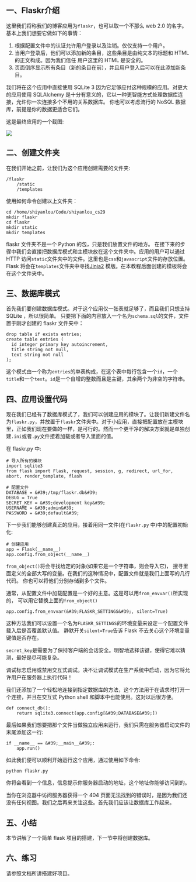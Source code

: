 ## 一、Flaskr介绍

这里我们将称我们的博客应用为`flaskr`，也可以取一个不那么 web 2.0 的名字。基本上我们想要它做如下的事情：

1. 根据配置文件中的认证允许用户登录以及注销。仅仅支持一个用户。
2. 当用户登录后，他们可以添加新的条目，这些条目是由纯文本的标题和 HTML 的正文构成。因为我们信任 用户这里的 HTML 是安全的。
3. 页面倒序显示所有条目（新的条目在前），并且用户登入后可以在此添加新条目。

我们将在这个应用中直接使用 SQLite 3 因为它足够应付这种规模的应用。对更大的应用使用 SQLAlchemy 是十分有意义的，它以一种更智能方式处理数据库连接，允许你一次连接多个不用的关系数据库。 你也可以考虑流行的 NoSQL 数据库，前提是你的数据更适合它们。

这是最终应用的一个截图:

![](https://dn-anything-about-doc.qbox.me/flask/3.png)

## 二、创建文件夹

在我们开始之前，让我们为这个应用创建需要的文件夹:
```
/flaskr
    /static
    /templates
```

使用如何命令创建以上文件夹：

```
cd /home/shiyanlou/Code/shiyanlou_cs29
mkdir flaskr
cd flaskr
mkdir static
mkdir templates
```

flaskr 文件夹不是一个 Python 的包，只是我们放置文件的地方。 在接下来的步骤中我们会直接把数据库模式和主模块放在这个文件夹中。应用的用户可以通过 HTTP 访问`static`文件夹中的文件。这里也是`css`和`javascript`文件的存放位置。Flask 将会在`templates`文件夹中寻找[Jinja2](http://jinja.pocoo.org/2/) 模版。在本教程后面创建的模板将会在这个文件夹中。

## 三、数据库模式

首先我们要创建数据库模式。对于这个应用仅一张表就足够了，而且我们只想支持 SQLite ，所以很简单。 只要把下面的内容放入一个名为`schema.sql`的文件，文件置于刚才创建的 flaskr 文件夹中：
```
drop table if exists entries;
create table entries (
  id integer primary key autoincrement,
  title string not null,
  text string not null
);
```

这个模式由一个称为`entries`的单表构成，在这个表中每行包含一个`id`，一个`title`和一个`text`。`id`是一个自增的整数而且是主键，其余两个为非空的字符串。

## 四、应用设置代码

现在我们已经有了数据库模式了，我们可以创建应用的模块了。让我们新建文件名为`flaskr.py`，并放置于`flaskr`文件夹中。对于小应用，直接把配置放在主模块里，正如我们现在要做的一样，是可行的。然而一个更干净的解决方案就是单独创建`.ini`或者`.py`文件接着加载或者导入里面的值。

在 flaskr.py 中:
```
# 导入所有的模块
import sqlite3
from flask import Flask, request, session, g, redirect, url_for, abort, render_template, flash

# 配置文件
DATABASE = &#39;/tmp/flaskr.db&#39;
DEBUG = True
SECRET_KEY = &#39;development key&#39;
USERNAME = &#39;admin&#39;
PASSWORD = &#39;default&#39;
```

下一步我们能够创建真正的应用，接着用同一文件(在`flaskr.py` 中)中的配置初始化:
```
# 创建应用
app = Flask(__name__)
app.config.from_object(__name__)
```

`from_object()`将会寻找给定的对象(如果它是一个字符串，则会导入它)， 搜寻里面定义的全部大写的变量。在我们的这种情况中，配置文件就是我们上面写的几行代码。 你也可以将他们分别存储到多个文件。

通常，从配置文件中加载配置是一个好的主意。这是可以用`from_envvar()`所实现的， 可以用它替换上面的`from_object()`
```
app.config.from_envvar(&#39;FLASKR_SETTINGS&#39;, silent=True)
```

这种方法我们可以设置一个名为`FLASKR_SETTINGS`的环境变量来设定一个配置文件载入后是否覆盖默认值。 静默开关`silent=True`告诉 Flask 不去关心这个环境变量键值是否存在。

`secret_key`是需要为了保持客户端的会话安全。明智地选择该键，使得它难以猜测，最好是尽可能复杂。

调试标志启用或禁用交互式调试。决不让调试模式在生产系统中启动，因为它将允许用户在服务器上执行代码！

我们还添加了一个轻松地连接到指定数据库的方法，这个方法用于在请求时打开一个连接，并且在交互式 Python shell 和脚本中也能使用。这对以后很方便。
```
def connect_db():
    return sqlite3.connect(app.config[&#39;DATABASE&#39;])
```

最后如果我们想要把那个文件当做独立应用来运行，我们只需在服务器启动文件的末尾添加这一行:
```
if __name__ == &#39;__main__&#39;:
    app.run()
```

如此我们便可以顺利开始运行这个应用，通过使用如下命令:
```
python flaskr.py
```

你将会看到一个信息，信息提示你服务器启动的地址，这个地址你能够访问到的。

当你在浏览器中访问服务器获得一个 404 页面无法找到的错误时，是因为我们还没有任何视图。我们之后再来关注这些。首先我们应该让数据库工作起来。

## 五、小结

本节讲解了一个简单 flask 项目的搭建，下一节中将创建数据库。

## 六、练习

请参照文档所讲搭建好项目。